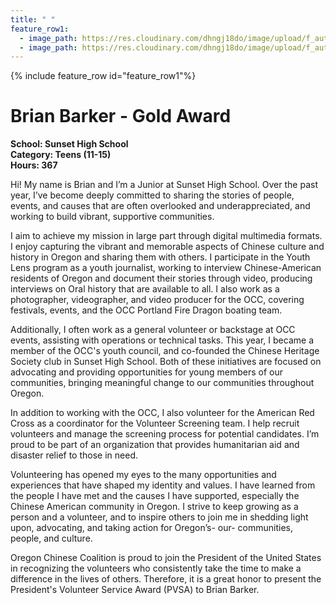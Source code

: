 ```yaml
---
title: " "
feature_row1:
  - image_path: https://res.cloudinary.com/dhngj18do/image/upload/f_auto,q_auto/v1/images/pvsa/2023_Brian_Barker
  - image_path: https://res.cloudinary.com/dhngj18do/image/upload/f_auto,q_auto/v1/images/activities/year_2023
---
```


{% include feature_row id="feature_row1"%}

# Brian Barker - Gold Award

**School: Sunset High School**  
**Category: Teens (11-15)**  
**Hours: 367**  

Hi! My name is Brian and I’m a Junior at Sunset High School. Over the past year, I’ve become deeply committed to sharing the stories of people, events, and causes that are often overlooked and underappreciated, and working to build vibrant, supportive communities.

I aim to achieve my mission in large part through digital multimedia formats. I enjoy capturing the vibrant and memorable aspects of Chinese culture and history in Oregon and sharing them with others. I participate in the Youth Lens program as a youth journalist, working to interview Chinese-American residents of Oregon and document their stories through video, producing interviews on Oral history that are available to all.  I also work as a photographer, videographer, and video producer for the OCC, covering festivals, events, and the OCC Portland Fire Dragon boating team.

Additionally, I often work as a general volunteer or backstage at OCC events, assisting with operations or technical tasks. This year, I became a member of the OCC's youth council, and co-founded the Chinese Heritage Society club in Sunset High School. Both of these initiatives are focused on advocating and providing opportunities for young members of our communities, bringing meaningful change to our communities throughout Oregon.

In addition to working with the OCC, I also volunteer for the American Red Cross as a coordinator for the Volunteer Screening team. I help recruit volunteers and manage the screening process for potential candidates. I’m proud to be part of an organization that provides humanitarian aid and disaster relief to those in need.

Volunteering has opened my eyes to the many opportunities and experiences that have shaped my identity and values. I have learned from the people I have met and the causes I have supported, especially the Chinese American community in Oregon. I strive to keep growing as a person and a volunteer, and to inspire others to join me in shedding light upon, advocating, and taking action for Oregon’s- our- communities, people, and culture.

Oregon Chinese Coalition is proud to join the President of the United States in recognizing the volunteers who consistently take the time to make a difference in the lives of others. Therefore, it is a great honor to present the President's Volunteer Service Award (PVSA) to Brian Barker.
